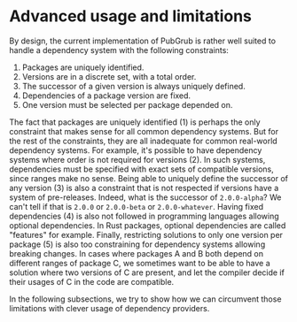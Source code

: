 # Advanced usage and limitations

By design, the current implementation of PubGrub is rather well suited to handle a dependency system with the following constraints:

1. Packages are uniquely identified.
2. Versions are in a discrete set, with a total order.
3. The successor of a given version is always uniquely defined.
4. Dependencies of a package version are fixed.
5. One version must be selected per package depended on.

The fact that packages are uniquely identified (1) is perhaps the only constraint that makes sense for all common dependency systems.
But for the rest of the constraints, they are all inadequate for common real-world dependency systems.
For example, it's possible to have dependency systems where order is not required for versions (2).
In such systems, dependencies must be specified with exact sets of compatible versions, since ranges make no sense.
Being able to uniquely define the successor of any version (3) is also a constraint that is not respected if versions have a system of pre-releases.
Indeed, what is the successor of `2.0.0-alpha`?
We can't tell if that is `2.0.0` or `2.0.0-beta` or `2.0.0-whatever`.
Having fixed dependencies (4) is also not followed in programming languages allowing optional dependencies.
In Rust packages, optional dependencies are called "features" for example.
Finally, restricting solutions to only one version per package (5) is also too constraining for dependency systems allowing breaking changes.
In cases where packages A and B both depend on different ranges of package C, we sometimes want to be able to have a solution where two versions of C are present, and let the compiler decide if their usages of C in the code are compatible.

In the following subsections, we try to show how we can circumvent those limitations with clever usage of dependency providers.
